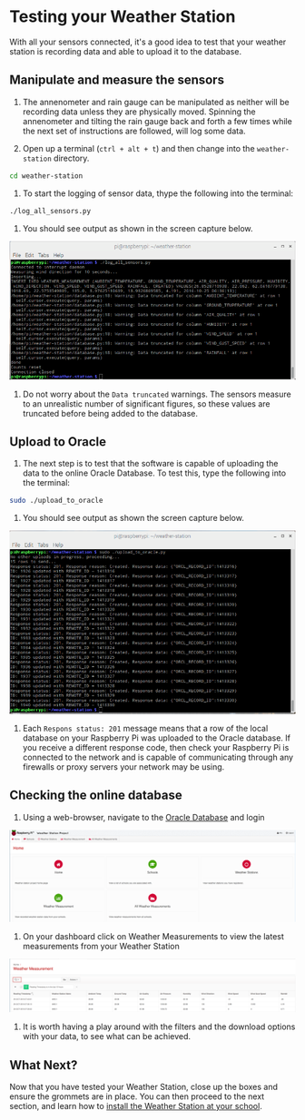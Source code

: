 # Testing your Weather Station

With all your sensors connected, it's a good idea to test that your weather station is recording data and able to upload it to the database.

## Manipulate and measure the sensors
1. The annenometer and rain gauge can be manipulated as neither will be recording data unless they are physically moved. Spinning the annenometer and tilting the rain gauge back and forth a few times while the next set of instructions are followed, will log some data.

1. Open up a terminal (`ctrl + alt + t`) and then change into the `weather-station` directory.

```bash
cd weather-station
```

1. To start the logging of sensor data, thype the following into the terminal:

```bash
./log_all_sensors.py
```

1. You should see output as shown in the screen capture below.

![](images/test_01.png)

1. Do not worry about the `Data truncated` warnings. The sensors measure to an unrealistic number of significant figures, so these values are truncated before being added to the database.

## Upload to Oracle

1. The next step is to test that the software is capable of uploading the data to the online Oracle Database. To test this, type the following into the terminal:

```bash
sudo ./upload_to_oracle
```

1. You should see output as shown the screen capture below.

![](images/test_02.png)

1. Each `Respons status: 201` message means that a row of the local database on your Raspberry Pi was uploaded to the Oracle database. If you receive a different response code, then check your Raspberry Pi is connected to the network and is capable of communicating through any firewalls or proxy servers your network may be using.

## Checking the online database

1. Using a web-browser, navigate to the [Oracle Database](https://apex.oracle.com/pls/apex/f?p=81290:LOGIN_DESKTOP:0:::::&tz=1:00) and login

![](images/test_03.png)

1. On your dashboard click on Weather Measurements to view the latest measurements from your Weather Station

![](images/test_04.png)

1. It is worth having a play around with the filters and the download options with your data, to see what can be achieved.

## What Next?

Now that you have tested your Weather Station, close up the boxes and ensure the grommets are in place. You can then proceed to the next section, and learn how to [install the Weather Station at your school](install.md).
